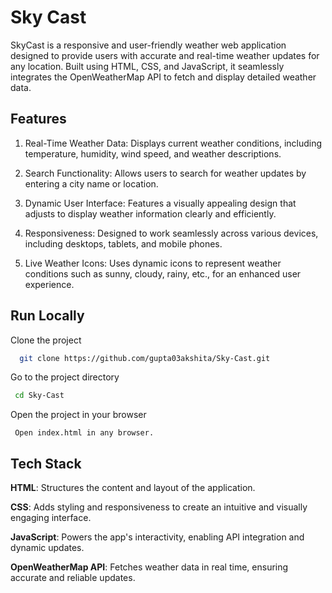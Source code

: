 
#   Sky Cast

SkyCast is a responsive and user-friendly weather web application designed to provide users with accurate and real-time weather updates for any location. Built using HTML, CSS, and JavaScript, it seamlessly integrates the OpenWeatherMap API to fetch and display detailed weather data.

## Features

1. Real-Time Weather Data: Displays current weather conditions, including temperature, humidity, wind speed, and weather descriptions.

2. Search Functionality: Allows users to search for weather updates by entering a city name or location.

3. Dynamic User Interface: Features a visually appealing design that adjusts to display weather information clearly and efficiently.

4. Responsiveness: Designed to work seamlessly across various devices, including desktops, tablets, and mobile phones.

5. Live Weather Icons: Uses dynamic icons to represent weather conditions such as sunny, cloudy, rainy, etc., for an enhanced user experience.





## Run Locally

Clone the project

```bash
  git clone https://github.com/gupta03akshita/Sky-Cast.git
```

Go to the project directory

```bash
 cd Sky-Cast
```

Open the project in your browser

```
 Open index.html in any browser.
```

## Tech Stack

**HTML**: Structures the content and layout of the application.

**CSS**: Adds styling and responsiveness to create an intuitive and visually engaging interface.

**JavaScript**: Powers the app's interactivity, enabling API integration and dynamic updates.

**OpenWeatherMap API**: Fetches weather data in real time, ensuring accurate and reliable updates.